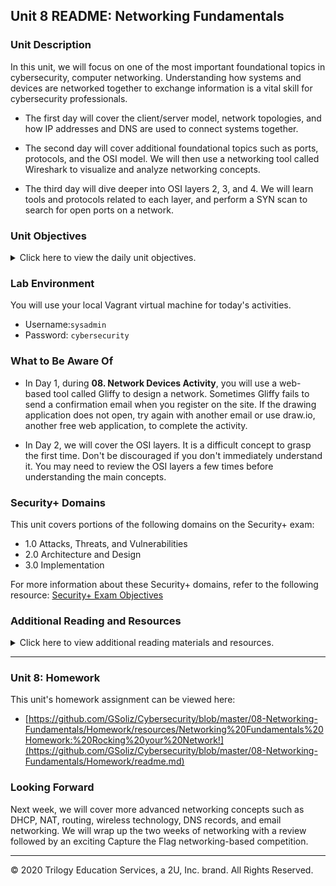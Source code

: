 ## Unit 8 README: Networking Fundamentals

### Unit Description

In this unit, we will focus on one of the most important foundational topics in cybersecurity, computer networking. Understanding how systems and devices are networked together to exchange information is a vital skill for cybersecurity professionals.

  - The first day will cover the client/server model, network topologies, and how IP addresses and DNS are used to connect systems together.

  - The second day will cover additional foundational topics such as ports, protocols, and the OSI model.  We will then use a networking tool called Wireshark to visualize and analyze networking concepts.
  
  - The third day will dive deeper into OSI layers 2, 3, and 4. We will learn tools and protocols related to each layer, and perform a SYN scan to search for open ports on a network.


### Unit Objectives 

<details>
    <summary>Click here to view the daily unit objectives.</summary>

  <br>

- **Day 1:** Introduction to Networking

  - Identify clients, servers, requests, and responses in network communications.

  - Identify network topologies and compare their advantages and disadvantages.

  - Design a conceptual network made of various network and network security devices.

  - Convert binary numeric representations to readable IP addresses and determine which servers the IP addresses belong to.

  - Modify DNS host files to redirect the access of a website.

- **Day 2:** Ports, Protocols, and the OSI Model

  - Interpret data in network packets by analyzing their headers, payloads, and trailers.

  - Explain the role of ports in specifying a network packet's destination.

  - Associate common protocols with their assigned ports.

  - Explain how encapsulation and decapsulation allow different protocols to interact with one another.

  - Use the layers of the OSI model to identify sources of problems on a network.

  - Capture and analyze live network traffic using Wireshark.

- **Day 3:** Following Data Through Layers 2, 3, and 4
- Define enumeration as a set of methods used by security professionals and hackers to determine network vulnerabilities.
  
- Use Wireshark to visualize and analyze ARP activity, including ARP spoofing.
  
- Use `ping` and `fping`  to determine if hosts are up and accepting connections.
  
- Use `traceroute` to troubleshoot networking communication issues between two devices.
  
- Define and distinguish TCP and UDP.
  
- Analyze TCP traffic in Wireshark.
  
- Analyze SYN scans to determine the availability of ports on a network.

</details>


### Lab Environment

You will use your local Vagrant virtual machine for today's activities. 

  - Username:`sysadmin`
  - Password: `cybersecurity`

### What to Be Aware Of

- In Day 1, during **08. Network Devices Activity**, you will use a web-based tool called Gliffy to design a network. Sometimes Gliffy fails to send a confirmation email when you register on the site. If the drawing application does not open, try again with another email or use draw.io, another free web application, to complete the activity.

- In Day 2, we will cover the OSI layers. It is a difficult concept to grasp the first time. Don't be discouraged if you don't immediately understand it. You may need to review the OSI layers a few times before understanding the main concepts.

### Security+ Domains 

This unit covers portions of the following domains on the Security+ exam:

- 1.0 Attacks, Threats, and Vulnerabilities 
- 2.0 Architecture and Design 
- 3.0 Implementation

For more information about these Security+ domains, refer to the following resource: [Security+ Exam Objectives](https://comptiacdn.azureedge.net/webcontent/docs/default-source/exam-objectives/comptia-security-sy0-601-exam-objectives-(2-0).pdf?sfvrsn=8c5889ff_2)


### Additional Reading and Resources

<details> 
<summary> Click here to view additional reading materials and resources. </summary>
</br>

These resources are provided as optional, recommended resources to supplement the concepts covered in this unit.


- **Day 1 Resources**
- [GeeksForGeeks.org: Basics of Computer Networking](https://www.geeksforgeeks.org/basics-computer-networking/)
  - [howdns.works: How DNS Works](https://howdns.works/)


- **Day 2 Resources**

  - [GeeksForGeeks.org: Layers of the OSI Model](https://www.geeksforgeeks.org/layers-osi-model/)
  - [cybrary.it: A Trick to Remember the OSI Model 7 Layers](https://www.cybrary.it/0p3n/osi-model-7-layers-basic-understanding/)
  - [YouTube: Wireshark Tutorial for Beginners](https://www.youtube.com/watch?v=TkCSr30UojM&feature=youtu.be)

- **Day 3 Resources**
- [Wikipedia: ARP Spoofing](https://en.wikipedia.org/wiki/ARP_spoofing)

</details>

---

### Unit 8: Homework

This unit's homework assignment can be viewed here: 

- [https://github.com/GSoliz/Cybersecurity/blob/master/08-Networking-Fundamentals/Homework/resources/Networking%20Fundamentals%20Homework:%20Rocking%20your%20Network!](https://github.com/GSoliz/Cybersecurity/blob/master/08-Networking-Fundamentals/Homework/readme.md)

### Looking Forward 

Next week, we will cover more advanced networking concepts such as DHCP, NAT, routing, wireless technology, DNS records, and email networking. We will wrap up the two weeks of networking with a review followed by an exciting Capture the Flag networking-based competition.

---


© 2020 Trilogy Education Services, a 2U, Inc. brand. All Rights Reserved.    
